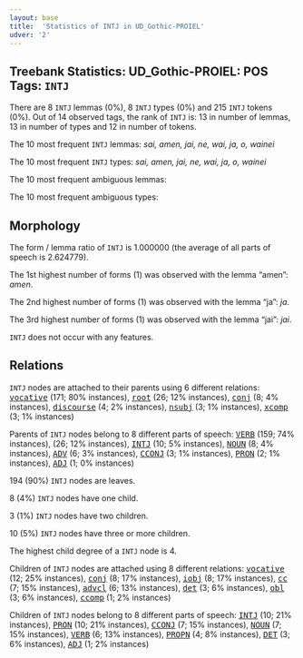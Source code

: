 ```yaml
---
layout: base
title:  'Statistics of INTJ in UD_Gothic-PROIEL'
udver: '2'
---
```


## Treebank Statistics: UD_Gothic-PROIEL: POS Tags: `INTJ`

There are 8 `INTJ` lemmas (0%), 8 `INTJ` types (0%) and 215 `INTJ` tokens (0%).
Out of 14 observed tags, the rank of `INTJ` is: 13 in number of lemmas, 13 in number of types and 12 in number of tokens.

The 10 most frequent `INTJ` lemmas: <em>sai, amen, jai, ne, wai, ja, o, wainei</em>

The 10 most frequent `INTJ` types:  <em>sai, amen, jai, ne, wai, ja, o, wainei</em>

The 10 most frequent ambiguous lemmas: 

The 10 most frequent ambiguous types:  



## Morphology

The form / lemma ratio of `INTJ` is 1.000000 (the average of all parts of speech is 2.624779).

The 1st highest number of forms (1) was observed with the lemma “amen”: <em>amen</em>.

The 2nd highest number of forms (1) was observed with the lemma “ja”: <em>ja</em>.

The 3rd highest number of forms (1) was observed with the lemma “jai”: <em>jai</em>.

`INTJ` does not occur with any features.


## Relations

`INTJ` nodes are attached to their parents using 6 different relations: <tt><a href="got_proiel-dep-vocative.html">vocative</a></tt> (171; 80% instances), <tt><a href="got_proiel-dep-root.html">root</a></tt> (26; 12% instances), <tt><a href="got_proiel-dep-conj.html">conj</a></tt> (8; 4% instances), <tt><a href="got_proiel-dep-discourse.html">discourse</a></tt> (4; 2% instances), <tt><a href="got_proiel-dep-nsubj.html">nsubj</a></tt> (3; 1% instances), <tt><a href="got_proiel-dep-xcomp.html">xcomp</a></tt> (3; 1% instances)

Parents of `INTJ` nodes belong to 8 different parts of speech: <tt><a href="got_proiel-pos-VERB.html">VERB</a></tt> (159; 74% instances),  (26; 12% instances), <tt><a href="got_proiel-pos-INTJ.html">INTJ</a></tt> (10; 5% instances), <tt><a href="got_proiel-pos-NOUN.html">NOUN</a></tt> (8; 4% instances), <tt><a href="got_proiel-pos-ADV.html">ADV</a></tt> (6; 3% instances), <tt><a href="got_proiel-pos-CCONJ.html">CCONJ</a></tt> (3; 1% instances), <tt><a href="got_proiel-pos-PRON.html">PRON</a></tt> (2; 1% instances), <tt><a href="got_proiel-pos-ADJ.html">ADJ</a></tt> (1; 0% instances)

194 (90%) `INTJ` nodes are leaves.

8 (4%) `INTJ` nodes have one child.

3 (1%) `INTJ` nodes have two children.

10 (5%) `INTJ` nodes have three or more children.

The highest child degree of a `INTJ` node is 4.

Children of `INTJ` nodes are attached using 8 different relations: <tt><a href="got_proiel-dep-vocative.html">vocative</a></tt> (12; 25% instances), <tt><a href="got_proiel-dep-conj.html">conj</a></tt> (8; 17% instances), <tt><a href="got_proiel-dep-iobj.html">iobj</a></tt> (8; 17% instances), <tt><a href="got_proiel-dep-cc.html">cc</a></tt> (7; 15% instances), <tt><a href="got_proiel-dep-advcl.html">advcl</a></tt> (6; 13% instances), <tt><a href="got_proiel-dep-det.html">det</a></tt> (3; 6% instances), <tt><a href="got_proiel-dep-obl.html">obl</a></tt> (3; 6% instances), <tt><a href="got_proiel-dep-ccomp.html">ccomp</a></tt> (1; 2% instances)

Children of `INTJ` nodes belong to 8 different parts of speech: <tt><a href="got_proiel-pos-INTJ.html">INTJ</a></tt> (10; 21% instances), <tt><a href="got_proiel-pos-PRON.html">PRON</a></tt> (10; 21% instances), <tt><a href="got_proiel-pos-CCONJ.html">CCONJ</a></tt> (7; 15% instances), <tt><a href="got_proiel-pos-NOUN.html">NOUN</a></tt> (7; 15% instances), <tt><a href="got_proiel-pos-VERB.html">VERB</a></tt> (6; 13% instances), <tt><a href="got_proiel-pos-PROPN.html">PROPN</a></tt> (4; 8% instances), <tt><a href="got_proiel-pos-DET.html">DET</a></tt> (3; 6% instances), <tt><a href="got_proiel-pos-ADJ.html">ADJ</a></tt> (1; 2% instances)

